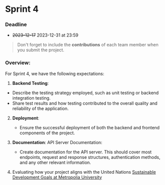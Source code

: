 # Sprint 4

### Deadline

- ~~2023-12-17~~ 2023-12-31 at 23:59

> Don't forget to include the **contributions** of each team member when you submit the project.

### Overview:

For Sprint 4, we have the following expectations:

1. **Backend Testing**:
  - Describe the testing strategy employed, such as unit testing or backend integration testing.
  - Share test results and how testing contributed to the overall quality and reliability of the application.

2. **Deployment**:
   - Ensure the successful deployment of both the backend and frontend components of the project. 

3. **Documentation**: API Server Documentation:
   - Create documentation for the API server. This should cover most endpoints, request and response structures, authentication methods, and any other relevant information.

4. Evaluating how your project aligns with the United Nations [Sustainable Development Goals at Metropolia University]

[Sustainable Development Goals at Metropolia University]:https://www.metropolia.fi/kestavakehitys/en/Home
